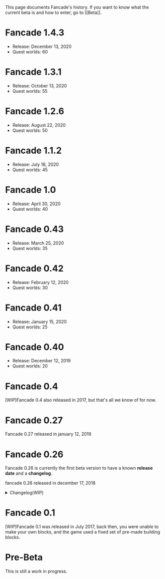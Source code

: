 This page documents Fancade's history. If you want to know what the current beta is and how to enter, go to [[Beta]].

# Fancade 1.4.3

* Release: December 13, 2020
* Quest worlds: 60

# Fancade 1.3.1

* Release: October 13, 2020
* Quest worlds: 55

# Fancade 1.2.6

* Release: August 22, 2020
* Quest worlds: 50

# Fancade 1.1.2

* Release: July 18, 2020
* Quest worlds: 45

# Fancade 1.0

* Release: April 30, 2020
* Quest worlds: 40

# Fancade 0.43

* Release: March 25, 2020
* Quest worlds: 35

# Fancade 0.42

* Release: February 12, 2020
* Quest worlds: 30

# Fancade 0.41

* Release: January 15, 2020
* Quest worlds: 25

# Fancade 0.40

* Release: December 12, 2019
* Quest worlds: 20

# Fancade 0.4

[WIP]Fancade 0.4 also released in 2017, but that's all we know of for now.

# Fancade 0.27

Fancade 0.27 released in january 12, 2019

# Fancade 0.26

Fancade 0.26 is currently the first beta version to have a known **release date** and a **changelog**.
<p>fancade 0.26 released in december 17, 2018 

<details>
<summary>Changelog(WIP)</summary>
<br>
<p>the changelog is as follows:</p>

<p>New:<br>
• Fangold gift for new users<br>
• Camera toggle button for open block<br>
• Building Help button link<br>
• AZERTY and QWERTZ keyboard layouts<br>
• Custom script template block<br>
• Dinorama level: Two Towers<br>
• Drive Mad level: Heavy Lifting<br>
• Ditto level: Cornering<br>
<p>Changed:<br>
• Merged Games and Play pages<br>
• Improved in-game pause/lose/win dialog<br>
• Can't edit built-in script blocks<br>
• Variable names can't start with a number<br>
• Get Position/Size/Velocity outputs 0,0,0 if no-object input (instead of undefined)<br>
• Raycast outputs 0,0,0 and no-object if no hit (instead of undefined)<br>
• Moved Constraints inventory folder into Physics<br>
• Improved game preview timer indicator<br>
• Improved "Need more Fangold" dialog<br>
• Double sign-up email field<br>
• Animated completion checkmark<br>
• Center disk when tapped<br>
• Lose on crash in Drive Mad<br>
• No confetti for losers<br>
<p>Fixed:<br>
• Crash when reusing custom inventory block that has other custom blocks inside<br>
• Crash when closing paint-mode keyboard<br>
• Crash if menu music stops when already stopped<br>
• Missing inventory blocks after destroying custom block<br>
• Custom inventory blocks stick around even if only used inside another unused block<br>
• Wrong sound loops after app-switch<br>
• Unresponsive menu after closing ad early<br>
• Choppy level scroll (improved)<br>
• Payout often shows "Unknown Game" (improved)<br>
• Sometimes can't publish update to downloaded copy of your own game<br>
• Win confetti sometimes doesn't show<br>
• Can both like and dislike a game<br>
• Disk with high score shows checkmark even if not won<br>
• Payout is never cleared if sum is zero<br>
• Menu dialog disappears after app-switch<br>
• Impossible to read game description for some background colors<br>
• Play/pause buttons can be obscured by 3D objects<br>
• Wire sometimes routes wrong from custom multi-block<br>
• And more<br>
</details>

# Fancade 0.1

[WIP]Fancade 0.1 was released in July 2017, back then, you were unable to make your own blocks, and the game used a fixed set of pre-made building blocks.

# Pre-Beta

This is still a work in progress.